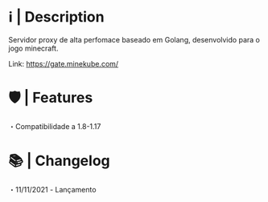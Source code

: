 # ℹ️ | Description

Servidor proxy de alta perfomace baseado em Golang, desenvolvido para o jogo minecraft.

Link: https://gate.minekube.com/

# 🛡 | Features

・Compatibilidade a 1.8-1.17

# 📚 | Changelog

・11/11/2021 - Lançamento
